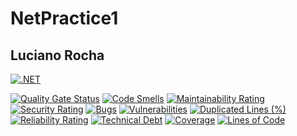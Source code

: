 # NetPractice1

## Luciano Rocha

[![.NET](https://github.com/lkrjunior/NetPractice1/actions/workflows/dotnet.yml/badge.svg)](https://github.com/lkrjunior/NetPractice1/actions/workflows/dotnet.yml)

[![Quality Gate Status](https://sonarcloud.io/api/project_badges/measure?project=NetPractice1&metric=alert_status)](https://sonarcloud.io/summary/new_code?id=NetPractice1)
[![Code Smells](https://sonarcloud.io/api/project_badges/measure?project=NetPractice1&metric=code_smells)](https://sonarcloud.io/summary/new_code?id=NetPractice1)
[![Maintainability Rating](https://sonarcloud.io/api/project_badges/measure?project=NetPractice1&metric=sqale_rating)](https://sonarcloud.io/summary/new_code?id=NetPractice1)
[![Security Rating](https://sonarcloud.io/api/project_badges/measure?project=NetPractice1&metric=security_rating)](https://sonarcloud.io/summary/new_code?id=NetPractice1)
[![Bugs](https://sonarcloud.io/api/project_badges/measure?project=NetPractice1&metric=bugs)](https://sonarcloud.io/summary/new_code?id=NetPractice1)
[![Vulnerabilities](https://sonarcloud.io/api/project_badges/measure?project=NetPractice1&metric=vulnerabilities)](https://sonarcloud.io/summary/new_code?id=NetPractice1)
[![Duplicated Lines (%)](https://sonarcloud.io/api/project_badges/measure?project=NetPractice1&metric=duplicated_lines_density)](https://sonarcloud.io/summary/new_code?id=NetPractice1)
[![Reliability Rating](https://sonarcloud.io/api/project_badges/measure?project=NetPractice1&metric=reliability_rating)](https://sonarcloud.io/summary/new_code?id=NetPractice1)
[![Technical Debt](https://sonarcloud.io/api/project_badges/measure?project=NetPractice1&metric=sqale_index)](https://sonarcloud.io/summary/new_code?id=NetPractice1)
[![Coverage](https://sonarcloud.io/api/project_badges/measure?project=NetPractice1&metric=coverage)](https://sonarcloud.io/summary/new_code?id=NetPractice1)
[![Lines of Code](https://sonarcloud.io/api/project_badges/measure?project=NetPractice1&metric=ncloc)](https://sonarcloud.io/summary/new_code?id=NetPractice1)
